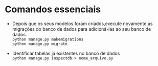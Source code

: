 # Comandos essenciais
- Depois que os seus modelos foram criados,execute novamente as migrações do banco de dados para adicioná-las ao seu banco de dados.</br>
`python manage.py makemigrations` </br>
`python manage.py migrate`

- Identificar tabelas já existentes no banco de dados</br>
`python manage.py inspectdb > nome_arquivo.py`

